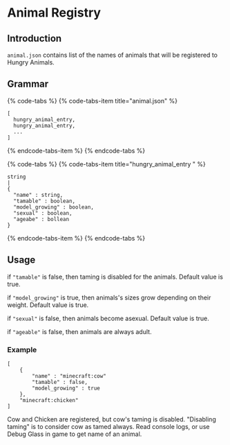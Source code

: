 # Animal Registry

## Introduction

`animal.json` contains list of the names of animals that will be registered to Hungry Animals.

## Grammar

{% code-tabs %}
{% code-tabs-item title="animal.json" %}
```text
[
  hungry_animal_entry,
  hungry_animal_entry,
  ...
]
```
{% endcode-tabs-item %}
{% endcode-tabs %}

{% code-tabs %}
{% code-tabs-item title="hungry\_animal\_entry " %}
```text
string
|
{
  "name" : string,
  "tamable" : boolean,
  "model_growing" : boolean,
  "sexual" : boolean,
  "ageabe" : bollean
}
```
{% endcode-tabs-item %}
{% endcode-tabs %}

## Usage

if `"tamable"` is false, then taming is disabled for the animals. Default value is true.

if `"model_growing"` is true, then animals's sizes grow depending on their weight. Default value is true.

if `"sexual"` is false, then animals become asexual. Default value is true.

if `"ageable"` is false, then animals are always adult.

### Example

```text
[
    {
        "name" : "minecraft:cow"
        "tamable" : false,
        "model_growing" : true
    },
    "minecraft:chicken"
]
```

Cow and Chicken are registered, but cow's taming is disabled. "Disabling taming" is to consider cow as tamed always. Read console logs, or use Debug Glass in game to get name of an animal.

